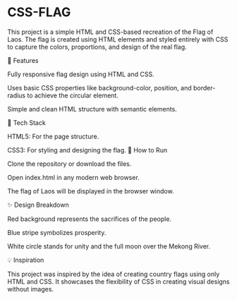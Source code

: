 # CSS-FLAG
This project is a simple HTML and CSS-based recreation of the Flag of Laos. The flag is created using HTML elements and styled entirely with CSS to capture the colors, proportions, and design of the real flag.


🎨 Features

Fully responsive flag design using HTML and CSS.

Uses basic CSS properties like background-color, position, and border-radius to achieve the circular element.

Simple and clean HTML structure with semantic elements.

🧰 Tech Stack

HTML5: For the page structure.

CSS3: For styling and designing the flag.
🚀 How to Run

Clone the repository or download the files.

Open index.html in any modern web browser.

The flag of Laos will be displayed in the browser window.

✨ Design Breakdown

Red background represents the sacrifices of the people.

Blue stripe symbolizes prosperity.

White circle stands for unity and the full moon over the Mekong River.

💡 Inspiration

This project was inspired by the idea of creating country flags using only HTML and CSS. It showcases the flexibility of CSS in creating visual designs without images.


